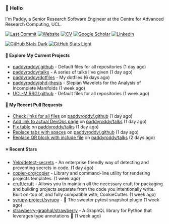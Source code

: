 ### 👋 Hello

I'm Paddy, a Senior Research Software Engineer at the Centre for Advanced
Research Computing, UCL.

[![Last Commit](https://img.shields.io/github/last-commit/paddyroddy/paddyroddy/main?label=updated)](https://github.com/paddyroddy)
[![Website](https://img.shields.io/badge/GitHub%20Pages-222?logo=githubpages&logoColor=fff&style=for-the-badge&style=flat)](https://paddyroddy.github.io)
[![CV](https://img.shields.io/badge/CV-PDF-pink.svg)](https://paddyroddy.github.io/cv)
[![Google Scholar](https://img.shields.io/badge/Google%20Scholar-4285F4?logo=googlescholar&logoColor=fff&style=for-the-badge&style=flat)](https://scholar.google.com/citations?user=OFigHUwAAAAJ)
[![Linkedin](https://img.shields.io/badge/LinkedIn-0A66C2?logo=linkedin&logoColor=fff&style=for-the-badge&style=flat)](https://www.linkedin.com/in/patrickjamesroddy)

[![GitHub Stats Dark](https://github-readme-stats-paddyroddy.vercel.app/api?username=paddyroddy&disable_animations=true&hide_border=true&hide_title=true&include_all_commits=true&rank_icon=github&show=prs_merged,reviews&show_icons=true&theme=tokyonight)](https://github.com/paddyroddy/paddyroddy#gh-dark-mode-only)
[![GitHub Stats Light](https://github-readme-stats-paddyroddy.vercel.app/api?username=paddyroddy&disable_animations=true&hide_border=true&hide_title=true&include_all_commits=true&rank_icon=github&show=prs_merged,reviews&show_icons=true&theme=default)](https://github.com/paddyroddy/paddyroddy#gh-light-mode-only)

#### 👷 Explore My Current Projects

- [paddyroddy/.github](https://github.com/paddyroddy/.github) - Default files for all repositories
  (1 day ago)
- [paddyroddy/talks](https://github.com/paddyroddy/talks) - A series of talks I&#39;ve given
  (1 day ago)
- [paddyroddy/dotfiles](https://github.com/paddyroddy/dotfiles) - My dotfiles
  (6 days ago)
- [paddyroddy/phd-thesis](https://github.com/paddyroddy/phd-thesis) - Slepian Wavelets for the Analysis of Incomplete Manifolds
  (1 week ago)
- [UCL-MIRSG/.github](https://github.com/UCL-MIRSG/.github) - Default files for all repositories
  (1 week ago)

#### 🔨 My Recent Pull Requests

- [Check links for all files](https://github.com/paddyroddy/.github/pull/252) on [paddyroddy/.github](https://github.com/paddyroddy/.github)
  (1 day ago)
- [Add link to actual DevOps page](https://github.com/paddyroddy/talks/pull/72) on [paddyroddy/talks](https://github.com/paddyroddy/talks)
  (1 day ago)
- [Fix table](https://github.com/paddyroddy/talks/pull/71) on [paddyroddy/talks](https://github.com/paddyroddy/talks)
  (1 day ago)
- [Replace tabs with spaces](https://github.com/paddyroddy/.github/pull/251) on [paddyroddy/.github](https://github.com/paddyroddy/.github)
  (1 day ago)
- [Replace QR block with include file](https://github.com/paddyroddy/talks/pull/70) on [paddyroddy/talks](https://github.com/paddyroddy/talks)
  (2 days ago)

#### ⭐ Recent Stars

- [Yelp/detect-secrets](https://github.com/Yelp/detect-secrets) - An enterprise friendly way of detecting and preventing secrets in code.
  (1 day ago)
- [copier-org/copier](https://github.com/copier-org/copier) - Library and command-line utility for rendering projects templates.
  (1 week ago)
- [cruft/cruft](https://github.com/cruft/cruft) - Allows you to maintain all the necessary cruft for packaging and building projects separate from the code you intentionally write. Built on-top of, and fully compatible with, CookieCutter.
  (1 week ago)
- [syrupy-project/syrupy](https://github.com/syrupy-project/syrupy) - :pancakes: The sweeter pytest snapshot plugin
  (1 week ago)
- [strawberry-graphql/strawberry](https://github.com/strawberry-graphql/strawberry) - A GraphQL library for Python that leverages type annotations 🍓
  (1 week ago)
